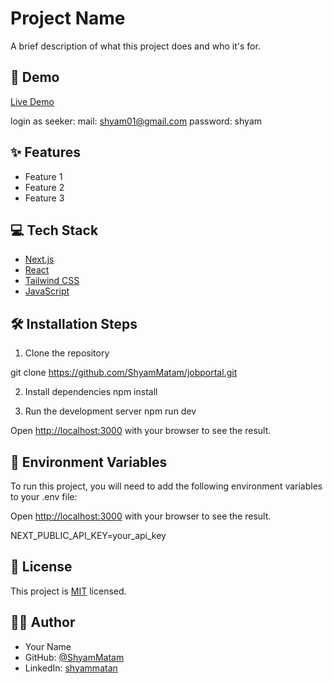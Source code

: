 # Project Name

A brief description of what this project does and who it's for.

## 🚀 Demo

[Live Demo](https://jobportalshyammatam.netlify.app/)

login as seeker: 
mail:  shyam01@gmail.com
password: shyam

## ✨ Features

- Feature 1
- Feature 2
- Feature 3

## 💻 Tech Stack

- [Next.js](https://nextjs.org/)
- [React](https://reactjs.org/)
- [Tailwind CSS](https://tailwindcss.com/)
- [JavaScript](https://www.javascriot.info/)

## 🛠️ Installation Steps

1. Clone the repository

git clone https://github.com/ShyamMatam/jobportal.git

2. Install dependencies
npm install


3. Run the development server
npm run dev


Open [http://localhost:3000](http://localhost:3000) with your browser to see the result.

## 🔑 Environment Variables

To run this project, you will need to add the following environment variables to your .env file:

Open [http://localhost:3000](http://localhost:3000) with your browser to see the result.

NEXT_PUBLIC_API_KEY=your_api_key


## 📝 License

This project is [MIT](LICENSE) licensed.

## 👨‍💻 Author

- Your Name
- GitHub: [@ShyamMatam](https://github.com/ShyamMatam)
- LinkedIn: [shyammatan](https://linkedin.com/in/shyammatam)
  

